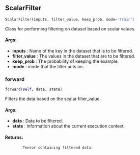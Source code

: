 ## ScalarFilter
```python
ScalarFilter(inputs, filter_value, keep_prob, mode='train')
```
Class for performing filtering on dataset based on scalar values.

#### Args:

* **inputs** :  Name of the key in the dataset that is to be filtered.
* **filter_value** :  The values in the dataset that are to be filtered.
* **keep_prob** :  The probability of keeping the example.
* **mode** :  mode that the filter acts on.    

### forward
```python
forward(self, data, state)
```
Filters the data based on the scalar filter_value.

#### Args:

* **data** :  Data to be filtered.
* **state** :  Information about the current execution context.

#### Returns:
            Tensor containing filtered data.        